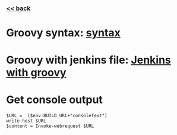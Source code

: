 ###  [<< back](./index.md)
# Groovy syntax: [syntax](https://groovy-lang.org/syntax.html)
# Groovy with jenkins file: [Jenkins with groovy](https://www.eficode.com/blog/jenkins-groovy-tutorial)
# Get console output
```
$URL =  ($env:BUILD_URL+"consoleText")
write-host $URL
$content = Invoke-webrequest $URL
```
